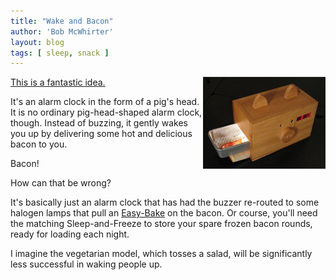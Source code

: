 ```yaml
---
title: "Wake and Bacon"
author: 'Bob McWhirter'
layout: blog
tags: [ sleep, snack ]
---
```

<a title="Wake and Bacon" href="http://www.mathlete.com/portfolio/wakeNbacon.php"><img width="196" height="147" align="right" alt="wake-bacon-open.jpg" id="image179" title="wake-bacon-open.jpg" src="/blog/assets/wake-bacon-open.jpg"/>This is a fantastic idea.</a>

It's an alarm clock in the form of a pig's head.  It is no ordinary pig-head-shaped alarm clock, though. Instead of buzzing, it gently wakes you up by delivering some hot and delicious bacon to you.

Bacon!

How can that be wrong?

It's basically just an alarm clock that has had the buzzer re-routed to some halogen lamps that pull an <a title="Easy Bake" href="http://www.hasbro.com/default.cfm?page=cs_recall_eb_oven">Easy-Bake</a> on the bacon.  Or course, you'll need the matching Sleep-and-Freeze to store your spare frozen bacon rounds, ready for loading each night.

I imagine the vegetarian model, which tosses a salad, will be significantly less successful in waking people up.
